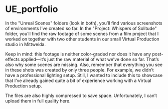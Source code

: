 # UE_portfolio
In the "Unreal Scenes" folders (look in both), you’ll find various screenshots of environments I’ve created so far. In the "Project: Whispers of Solitude" folder, you’ll find the raw footage of some scenes from a film project that I worked on together with two other students in our small Virtual Production studio in Mittweida.

Keep in mind: this footage is neither color-graded nor does it have any post-effects applied—it’s just the raw material of what we’ve done so far. That’s also why some scenes are missing. Also, remember that everything you see in these shots was created by only three people. For example, we didn’t have a professional lighting setup. Still, I wanted to include this to showcase that I’ve already gained quite a bit of experience working with a Virtual Production setup.

The files are also highly compressed to save space. Unfortunately, I can’t upload them in full quality here.
